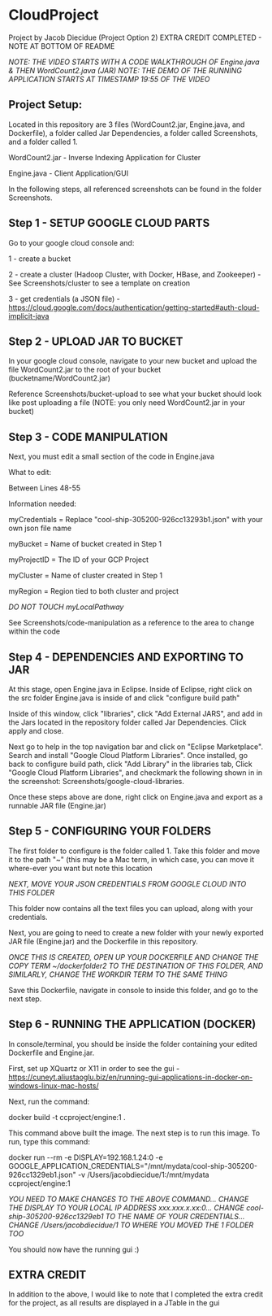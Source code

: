 # CloudProject
Project by Jacob Diecidue (Project Option 2)
EXTRA CREDIT COMPLETED - NOTE AT BOTTOM OF README

*NOTE: THE VIDEO STARTS WITH A CODE WALKTHROUGH OF Engine.java & THEN WordCount2.java (JAR)*
*NOTE: THE DEMO OF THE RUNNING APPLICATION STARTS AT TIMESTAMP 19:55 OF THE VIDEO*

## Project Setup:
Located in this repository are 3 files (WordCount2.jar, Engine.java, and Dockerfile), a folder called Jar Dependencies, a folder called Screenshots, and a folder called 1.

WordCount2.jar - Inverse Indexing Application for Cluster 

Engine.java - Client Application/GUI

In the following steps, all referenced screenshots can be found in the folder Screenshots.

## Step 1 - SETUP GOOGLE CLOUD PARTS
Go to your google cloud console and: 

1 - create a bucket

2 - create a cluster (Hadoop Cluster, with Docker, HBase, and Zookeeper) - See Screenshots/cluster to see a template on creation 

3 - get credentials (a JSON file) - https://cloud.google.com/docs/authentication/getting-started#auth-cloud-implicit-java 

## Step 2 - UPLOAD JAR TO BUCKET
In your google cloud console, navigate to your new bucket and upload the file WordCount2.jar to the root of your bucket (bucketname/WordCount2.jar)

Reference Screenshots/bucket-upload to see what your bucket should look like post uploading a file (NOTE: you only need WordCount2.jar in your bucket)

## Step 3 - CODE MANIPULATION
Next, you must edit a small section of the code in Engine.java

What to edit:

Between Lines 48-55

Information needed: 

myCredentials = Replace "cool-ship-305200-926cc13293b1.json" with your own json file name

myBucket = Name of bucket created in Step 1

myProjectID = The ID of your GCP Project

myCluster = Name of cluster created in Step 1

myRegion = Region tied to both cluster and project 

*DO NOT TOUCH myLocalPathway*

See Screenshots/code-manipulation as a reference to the area to change within the code

## Step 4 - DEPENDENCIES AND EXPORTING TO JAR
At this stage, open Engine.java in Eclipse. Inside of Eclipse, right click on the src folder Engine.java is inside of and click "configure build path"

Inside of this window, click "libraries", click "Add External JARS", and add in the Jars located in the repository folder called Jar Dependencies. Click apply and close.

Next go to help in the top navigation bar and click on "Eclipse Marketplace". Search and install "Google Cloud Platform Libraries". Once installed, go back to configure build path, click "Add Library" in the libraries tab, Click "Google Cloud Platform Libraries", and checkmark the following shown in in the screenshot: Screenshots/google-cloud-libraries.

Once these steps above are done, right click on Engine.java and export as a runnable JAR file (Engine.jar)

## Step 5 - CONFIGURING YOUR FOLDERS
The first folder to configure is the folder called 1. Take this folder and move it to the path "~" (this may be a Mac term, in which case, you can move it where-ever you want but note this location

*NEXT, MOVE YOUR JSON CREDENTIALS FROM GOOGLE CLOUD INTO THIS FOLDER*

This folder now contains all the text files you can upload, along with your credentials. 

Next, you are going to need to create a new folder with your newly exported JAR file (Engine.jar) and the Dockerfile in this repository.

*ONCE THIS IS CREATED, OPEN UP YOUR DOCKERFILE AND CHANGE THE COPY TERM ~/dockerfolder2 TO THE DESTINATION OF THIS FOLDER, AND SIMILARLY, CHANGE THE WORKDIR TERM TO THE SAME THING*

Save this Dockerfile, navigate in console to inside this folder, and go to the next step.

## Step 6 - RUNNING THE APPLICATION (DOCKER)
In console/terminal, you should be inside the folder containing your edited Dockerfile and Engine.jar.

First, set up XQuartz or X11 in order to see the gui - https://cuneyt.aliustaoglu.biz/en/running-gui-applications-in-docker-on-windows-linux-mac-hosts/

Next, run the command: 

docker build -t ccproject/engine:1 .

This command above built the image. The next step is to run this image. To run, type this command: 

docker run --rm -e DISPLAY=192.168.1.24:0 -e GOOGLE_APPLICATION_CREDENTIALS="/mnt/mydata/cool-ship-305200-926cc1329eb1.json" -v /Users/jacobdiecidue/1:/mnt/mydata ccproject/engine:1

*YOU NEED TO MAKE CHANGES TO THE ABOVE COMMAND... CHANGE THE DISPLAY TO YOUR LOCAL IP ADDRESS xxx.xxx.x.xx:0... CHANGE cool-ship-305200-926cc1329eb1 TO THE NAME OF YOUR CREDENTIALS... CHANGE /Users/jacobdiecidue/1 TO WHERE YOU MOVED THE 1 FOLDER TOO*

You should now have the running gui :)

## EXTRA CREDIT
In addition to the above, I would like to note that I completed the extra credit for the project, as all results are displayed in a JTable in the gui
